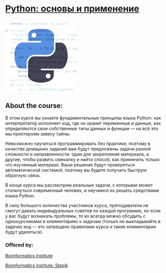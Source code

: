 # [Python: основы и применение](https://stepik.org/course/512/syllabus)

![alt tag](https://github.com/Xelerezex/learning-space/blob/learning-space/stepik-courses/stepik-python-basis-%26-application/image1.jpg)

## About the course:

В этом курсе вы узнаете фундаментальные принципы языка Python: как интерпретатор исполняет код, где он хранит переменные и данные, как определяются свои собственные типы данных и функции — на всё это мы приоткроем завесу тайны.

Невозможно научиться программировать без практики, поэтому в качестве домашних заданий вам будут предложены задачи разной сложности и направленности: одни для закрепления материала, а другие, чтобы развить смекалку и найти способ, как применить только что изученный материал.  Ваши решения будут проверяться автоматической системой, поэтому вы будете получать быструю обратную связь.

В конце курса мы рассмотрим реальные задачи, с которыми может столкнуться современный человек, и научимся их решать средствами языка Python.

В силу большого количества участников курса, преподаватели не смогут давать индивидуальных советов по каждой программе, но если у вас будут возникать проблемы, то их всегда можно обсудить с однокурсниками в комментариях к задачам (только не выкладывайте в задачах код -- это запрещено правилами курса и такие комментарии будут удаляться).

### Offered by:
[Bioinformatics Institute](https://bioinf.me/)

[Bioinformatics Institute: Stepik](https://stepik.org/org/bioinf)
